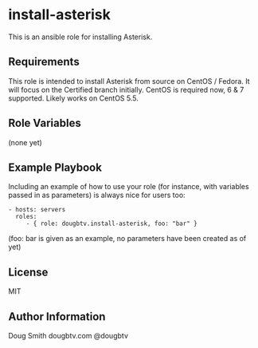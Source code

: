 install-asterisk
=========

This is an ansible role for installing Asterisk.

Requirements
------------

This role is intended to install Asterisk from source on CentOS / Fedora. It will focus on the Certified branch initially. CentOS is required now, 6 & 7 supported. Likely works on CentOS 5.5.

Role Variables
--------------

(none yet)

Example Playbook
----------------

Including an example of how to use your role (for instance, with variables passed in as parameters) is always nice for users too:

    - hosts: servers
      roles:
         - { role: dougbtv.install-asterisk, foo: "bar" }

(foo: bar is given as an example, no parameters have been created as of yet)

License
-------

MIT

Author Information
------------------

Doug Smith
dougbtv.com
@dougbtv
